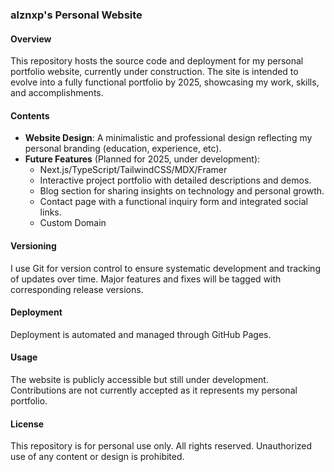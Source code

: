### alznxp's Personal Website  

#### Overview  
This repository hosts the source code and deployment for my personal portfolio website, currently under construction. The site is intended to evolve into a fully functional portfolio by 2025, showcasing my work, skills, and accomplishments.  

#### Contents  
- **Website Design**: A minimalistic and professional design reflecting my personal branding (education, experience, etc).  
- **Future Features** (Planned for 2025, under development):
  - Next.js/TypeScript/TailwindCSS/MDX/Framer
  - Interactive project portfolio with detailed descriptions and demos.  
  - Blog section for sharing insights on technology and personal growth.  
  - Contact page with a functional inquiry form and integrated social links.
  - Custom Domain 

#### Versioning  
I use Git for version control to ensure systematic development and tracking of updates over time. Major features and fixes will be tagged with corresponding release versions.  

#### Deployment

Deployment is automated and managed through GitHub Pages.

#### Usage  
The website is publicly accessible but still under development. Contributions are not currently accepted as it represents my personal portfolio.  

#### License  
This repository is for personal use only. All rights reserved. Unauthorized use of any content or design is prohibited.  
